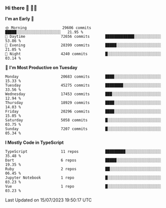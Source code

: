 ### Hi there 👋 🧑‍💻



<!--START_SECTION:waka-->
**I'm an Early 🐤** 

```text
🌞 Morning                29606 commits       █████░░░░░░░░░░░░░░░░░░░░   21.95 % 
🌆 Daytime                72656 commits       █████████████░░░░░░░░░░░░   53.86 % 
🌃 Evening                28399 commits       █████░░░░░░░░░░░░░░░░░░░░   21.05 % 
🌙 Night                  4240 commits        █░░░░░░░░░░░░░░░░░░░░░░░░   03.14 % 
```
📅 **I'm Most Productive on Tuesday** 

```text
Monday                   20683 commits       ████░░░░░░░░░░░░░░░░░░░░░   15.33 % 
Tuesday                  45275 commits       ████████░░░░░░░░░░░░░░░░░   33.56 % 
Wednesday                17453 commits       ███░░░░░░░░░░░░░░░░░░░░░░   12.94 % 
Thursday                 18929 commits       ████░░░░░░░░░░░░░░░░░░░░░   14.03 % 
Friday                   20296 commits       ████░░░░░░░░░░░░░░░░░░░░░   15.05 % 
Saturday                 5058 commits        █░░░░░░░░░░░░░░░░░░░░░░░░   03.75 % 
Sunday                   7207 commits        █░░░░░░░░░░░░░░░░░░░░░░░░   05.34 % 
```


**I Mostly Code in TypeScript** 

```text
TypeScript               11 repos            █████████░░░░░░░░░░░░░░░░   35.48 % 
Dart                     6 repos             █████░░░░░░░░░░░░░░░░░░░░   19.35 % 
Ruby                     2 repos             ██░░░░░░░░░░░░░░░░░░░░░░░   06.45 % 
Jupyter Notebook         1 repo              █░░░░░░░░░░░░░░░░░░░░░░░░   03.23 % 
Vue                      1 repo              █░░░░░░░░░░░░░░░░░░░░░░░░   03.23 % 
```




 Last Updated on 15/07/2023 19:50:17 UTC
<!--END_SECTION:waka-->


